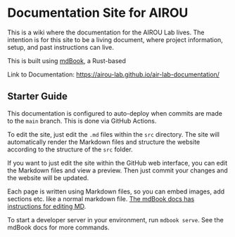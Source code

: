 # Documentation Site for AIROU
This is a wiki where the documentation for the AIROU Lab lives. The intention is for this site to be a living document, where project information, setup, and past instructions can live.

This is built using [mdBook](https://rust-lang.github.io/mdBook/index.html), a Rust-based 

Link to Documentation:
https://airou-lab.github.io/air-lab-documentation/

## Starter Guide
This documentation is configured to auto-deploy when commits are made to the `main` branch. This is done via GitHub Actions.

To edit the site, just edit the `.md` files within the `src` directory. The site will automatically render the Markdown files and structure the website according to the structure of the `src` folder.

If you want to just edit the site within the GitHub web interface, you can edit the Markdown files and view a preview. Then just commit your changes and the website will be updated.

Each page is written using Markdown files, so you can embed images, add sections etc. like a normal markdown file. [The mdBook docs has instructions for editing MD](https://rust-lang.github.io/mdBook/format/markdown.html).

To start a developer server in your environment, run `mdbook serve`. See the mdBook docs for more commands.